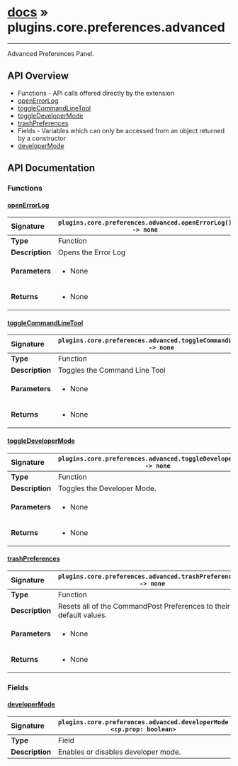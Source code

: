 # [docs](index.md) » plugins.core.preferences.advanced
---

Advanced Preferences Panel.

## API Overview
* Functions - API calls offered directly by the extension
 * [openErrorLog](#openerrorlog)
 * [toggleCommandLineTool](#togglecommandlinetool)
 * [toggleDeveloperMode](#toggledevelopermode)
 * [trashPreferences](#trashpreferences)
* Fields - Variables which can only be accessed from an object returned by a constructor
 * [developerMode](#developermode)

## API Documentation

### Functions

#### [openErrorLog](#openerrorlog)
| <span style="float: left;">**Signature**</span> | <span style="float: left;">`plugins.core.preferences.advanced.openErrorLog() -> none` </span>                                                          |
| -----------------------------------------------------|---------------------------------------------------------------------------------------------------------|
| **Type**                                             | Function                                                                                         |
| **Description**                                      | Opens the Error Log                                                                                         |
| **Parameters**                                       | <ul><li>None</li></ul> |
| **Returns**                                          | <ul><li>None</li></ul>          |

#### [toggleCommandLineTool](#togglecommandlinetool)
| <span style="float: left;">**Signature**</span> | <span style="float: left;">`plugins.core.preferences.advanced.toggleCommandLineTool() -> none` </span>                                                          |
| -----------------------------------------------------|---------------------------------------------------------------------------------------------------------|
| **Type**                                             | Function                                                                                         |
| **Description**                                      | Toggles the Command Line Tool                                                                                         |
| **Parameters**                                       | <ul><li>None</li></ul> |
| **Returns**                                          | <ul><li>None</li></ul>          |

#### [toggleDeveloperMode](#toggledevelopermode)
| <span style="float: left;">**Signature**</span> | <span style="float: left;">`plugins.core.preferences.advanced.toggleDeveloperMode() -> none` </span>                                                          |
| -----------------------------------------------------|---------------------------------------------------------------------------------------------------------|
| **Type**                                             | Function                                                                                         |
| **Description**                                      | Toggles the Developer Mode.                                                                                         |
| **Parameters**                                       | <ul><li>None</li></ul> |
| **Returns**                                          | <ul><li>None</li></ul>          |

#### [trashPreferences](#trashpreferences)
| <span style="float: left;">**Signature**</span> | <span style="float: left;">`plugins.core.preferences.advanced.trashPreferences() -> none` </span>                                                          |
| -----------------------------------------------------|---------------------------------------------------------------------------------------------------------|
| **Type**                                             | Function                                                                                         |
| **Description**                                      | Resets all of the CommandPost Preferences to their default values.                                                                                         |
| **Parameters**                                       | <ul><li>None</li></ul> |
| **Returns**                                          | <ul><li>None</li></ul>          |

### Fields

#### [developerMode](#developermode)
| <span style="float: left;">**Signature**</span> | <span style="float: left;">`plugins.core.preferences.advanced.developerMode <cp.prop: boolean>` </span>                                                          |
| -----------------------------------------------------|---------------------------------------------------------------------------------------------------------|
| **Type**                                             | Field                                                                                         |
| **Description**                                      | Enables or disables developer mode.                                                                                         |

